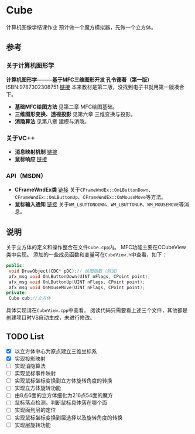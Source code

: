 # Cube

计算机图像学结课作业
预计做一个魔方模拟器，先做一个立方体。

## 参考

### 关于计算机图形学

**计算机图形学———基于MFC三维图形开发 孔令德著（第一版）**
ISBN:9787302308751 [链接](https://u.xueshu86.com/13429290.html)
本来教材是第二版，没找到电子书就用第一版凑合下。

- **基础MFC绘图方法** 见第二章 MFC绘图基础。
- **三维图形变换、透视投影** 见第六章 三维变换与投影。
- **消隐算法** 见第八章 建模与消隐。

### 关于VC++

- **消息映射机制** [链接](https://blog.csdn.net/qq_44974888/article/details/124355801)
- **鼠标响应** [链接](https://blog.csdn.net/Eastmount/article/details/53192634)

### API（MSDN）

- **CFrameWndEx类** [链接](https://learn.microsoft.com/zh-cn/cpp/mfc/reference/cframewndex-class?view=msvc-170) 关于`CFrameWndEx::OnLButtonDown`、`CFrameWndEx::OnLButtonUp`、`CFrameWndEx::OnMouseMove`等方法。
- **鼠标输入通知** [链接](https://learn.microsoft.com/zh-cn/windows/win32/inputdev/mouse-input-notifications) 关于`WM_LBUTTONDOWN`、`WM_LBUTTONUP`、`WM_MOUSEMOVE`等消息。

## 说明

关于立方体的定义和操作整合在文件`Cube.cpp`内。
MFC功能主要在CCubeView类中实现。
添加的一些成员函数和变量可在`CubeView.h`中查看，如下：

```C++
public:
 void DrawObject(CDC* pDC);// 绘图函数（测试）
 afx_msg void OnLButtonDown(UINT nFlags, CPoint point);
 afx_msg void OnLButtonUp(UINT nFlags, CPoint point);
 afx_msg void OnMouseMove(UINT nFlags, CPoint point);
private:
 Cube cub;//立方体
```

具体实现请在`CubeView.cpp`中查看。
阅读代码只需要看上述三个文件，其他都是创建项目时VS自动生成，未进行修改。

## TODO List

- [x] 以立方体中心为原点建立三维坐标系
- [x] 实现投影映射
- [ ] 实现消隐算法
- [ ] 实现鼠标事件映射
- [ ] 实现鼠标坐标变换到立方体旋转角度的转换
- [ ] 实现立方体旋转功能
- [ ] 由8点6面的立方体细化为216点54面的魔方
- [ ] 鼠标落点检测，判断鼠标具体落在哪个面
- [ ] 实现面到层的定位
- [ ] 实现鼠标坐标变换到层选择以及旋转角度的转换
- [ ] 实现层旋转功能
